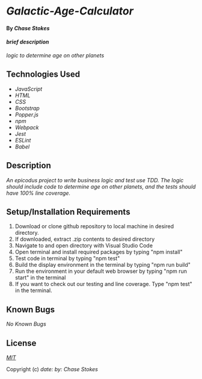 # _Galactic-Age-Calculator_

#### By _**Chase Stokes**_

#### _brief description_
_logic to determine age on other planets_

## Technologies Used

* _JavaScript_
* _HTML_
* _CSS_
* _Bootstrap_
* _Popper.js_
* _npm_
* _Webpack_
* _Jest_
* _ESLint_
* _Babel_


## Description

_An epicodus project to write business logic and test use TDD. The logic should include code to determine age on other planets, and the tests should have 100% line coverage._

## Setup/Installation Requirements

1. Download or clone github repository to local machine in desired directory.
2. If downloaded, extract .zip contents to desired directory
3. Navigate to and open directory with Visual Studio Code
4. Open terminal and install required packages by typing "npm install"
5. Test code in terminal by typing "npm test"
6. Build the display environment in the terminal by typing "npm run build"
7. Run the environment in your default web browser by typing "npm run start" in the terminal
8. If you want to check out our testing and line coverage. Type "npm test" in the terminal.

## Known Bugs

_No Known Bugs_

## License

_[MIT](https://opensource.org/licenses/MIT)_

Copyright (c) _date:_ _by: Chase Stokes_